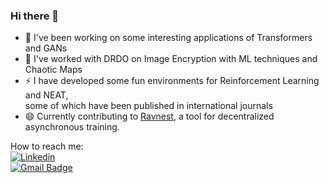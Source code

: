 ### Hi there 👋

- 🔭 I've been working on some interesting applications of Transformers and GANs
- 🌱 I've worked with DRDO on Image Encryption with ML techniques and Chaotic Maps
- ⚡ I have developed some fun environments for Reinforcement Learning and NEAT, <br> some of which have been published in international journals 
- 😄 Currently contributing to [Ravnest](https://github.com/ravenprotocol/ravnest), a tool for decentralized asynchronous training.

How to reach me:<br>
[![Linkedin](https://img.shields.io/badge/Linkedin-Anirudh%20Menon-success?style=for-the-badge&logo=linkedin)](https://www.linkedin.com/in/anirudh-menon-0b7764170/)<br>
[![Gmail Badge](https://img.shields.io/badge/-anirudhrajiv1999@gmail.com-c14438?style=flat-square&logo=Gmail&logoColor=white&link=mailto:anirudhrajiv1999@gmail.com)](mailto:anirudhrajiv1999@gmail.com)

<!--
**axe76/axe76** is a ✨ _special_ ✨ repository because its `README.md` (this file) appears on your GitHub profile.

Here are some ideas to get you started:

- 🔭 I’m currently working on ...
- 🌱 I’m currently learning ...
- 👯 I’m looking to collaborate on ...
- 🤔 I’m looking for help with ...
- 💬 Ask me about ...
- 📫 How to reach me: ...
- 😄 Pronouns: ...
- ⚡ Fun fact: ...
-->

